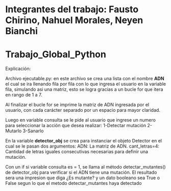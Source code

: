 # Integrantes del trabajo: Fausto Chirino, Nahuel Morales, Neyen Bianchi
# Trabajo_Global_Python
Explicación:

Archivo ejecutable.py:
en este archivo se crea una lista con el nombre **ADN** el cual se ira llenando fila por fila con lo que ingresa el usuario en la variable fila, simulando asi una matriz, esto se logra gracias a un bucle for que itera en rango de 1 a 7.

Al finalizar el bucle for se imprime la matriz de ADN ingresada por el usuario, con cada carácter separado por un espacio para mayor claridad.

Luego en variable consulta se le pide al usuario que ingrese un numero para seleccionar la acción que desea realizar:
1-Detectar mutación
2-Mutarlo
3-Sanarlo

En la variable **detector_obj** se crea para instanciar el objeto Detector en el cual se le pasan dos argumentos:
ADN: La matriz de ADN.
cant_letras=4: Cantidad de letras iguales consecutivas necesarias para definir una mutación.

Con un if si variable consulta es = 1, se llama al método detectar_mutantes() de detector_obj para verificar si el ADN tiene una mutación. El resultado sera una impresion que diga ¿Es mutante? y un dato booleano sea True o False segun lo que el metodo detectar_mutantes haya detectado


